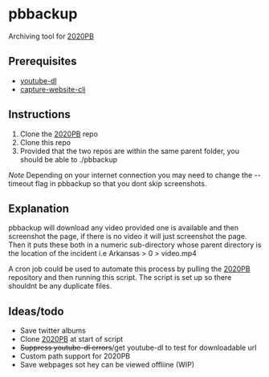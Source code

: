 # pbbackup
Archiving tool for [2020PB](https://github.com/2020PB/police-brutality)
## Prerequisites
- [youtube-dl](https://youtube-dl.org/)
- [capture-website-cli](https://github.com/sindresorhus/capture-website-cli)

## Instructions

1. Clone the [2020PB](https://github.com/2020PB/police-brutality) repo
2. Clone this repo
3. Provided that the two repos are within the same parent folder, you should be able to ./pbbackup

*Note*
Depending on your internet connection you may need to change the --timeout flag in pbbackup so that you dont skip screenshots.

## Explanation
pbbackup will download any video provided one is available and  then screenshot the page, if there is no video it will just screenshot the page. Then it puts these both in a numeric sub-directory whose parent directory is the location of the incident i.e Arkansas > 0 > video.mp4

A cron job could be used to automate this process by pulling the [2020PB](https://github.com/2020PB/police-brutality) repository and then running this script. The script is set up so there shouldnt be any duplicate files.

## Ideas/todo

- Save twitter albums
- Clone [2020PB](https://github.com/2020PB/police-brutality) at start of script
- ~~Suppress youtube-dl errors~~/get youtube-dl to test for downloadable url
- Custom path support for 2020PB
- Save webpages sot hey can be viewed offliine (WIP)
